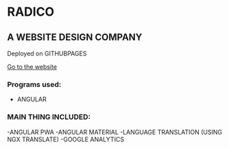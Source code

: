 # RADICO


## A WEBSITE DESIGN COMPANY 

Deployed on GITHUBPAGES

[Go to the website ]( https://roypa123.github.io/ron)

### Programs used:
- ANGULAR

###  MAIN THING INCLUDED:
-ANGULAR PWA
-ANGULAR MATERIAL
-LANGUAGE TRANSLATION (USING NGX TRANSLATE)
-GOOGLE ANALYTICS

